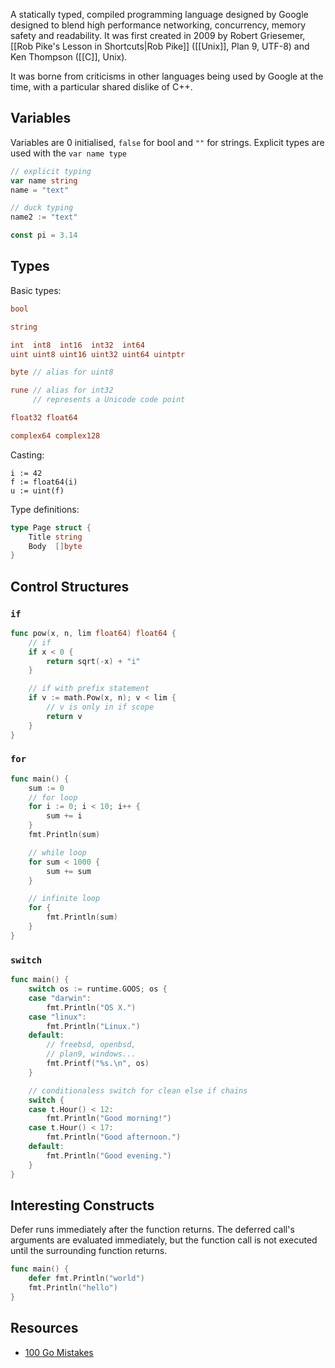 A statically typed, compiled programming language designed by Google designed to blend high performance networking, concurrency, memory safety and readability. It was first created in 2009 by Robert Griesemer, [[Rob Pike's Lesson in Shortcuts|Rob Pike]] ([[Unix]], Plan 9, UTF-8) and Ken Thompson ([[C]], Unix).

It was borne from criticisms in other languages being used by Google at the time, with a particular shared dislike of C++.

## Variables

Variables are 0 initialised, `false` for bool and `""` for strings. Explicit types are used with the `var name type`

```go
// explicit typing
var name string
name = "text"

// duck typing
name2 := "text"

const pi = 3.14
```

## Types

Basic types:

```go
bool

string

int  int8  int16  int32  int64
uint uint8 uint16 uint32 uint64 uintptr

byte // alias for uint8

rune // alias for int32
     // represents a Unicode code point

float32 float64

complex64 complex128
```

Casting:

```
i := 42
f := float64(i)
u := uint(f)
```

Type definitions:

```go
type Page struct {
	Title string
	Body  []byte
}
```

## Control Structures

### `if`

```go
func pow(x, n, lim float64) float64 {
	// if
	if x < 0 {
		return sqrt(-x) + "i"
	}

	// if with prefix statement
	if v := math.Pow(x, n); v < lim {
		// v is only in if scope
		return v
	}
}
```

### `for`

```go
func main() {
	sum := 0
	// for loop
	for i := 0; i < 10; i++ {
		sum += i
	}
	fmt.Println(sum)

	// while loop
	for sum < 1000 {
		sum += sum
	}

	// infinite loop
	for {
		fmt.Println(sum)
	}
}
```

### `switch`

```go
func main() {
	switch os := runtime.GOOS; os {
	case "darwin":
		fmt.Println("OS X.")
	case "linux":
		fmt.Println("Linux.")
	default:
		// freebsd, openbsd,
		// plan9, windows...
		fmt.Printf("%s.\n", os)
	}

	// conditionaless switch for clean else if chains
	switch {
	case t.Hour() < 12:
		fmt.Println("Good morning!")
	case t.Hour() < 17:
		fmt.Println("Good afternoon.")
	default:
		fmt.Println("Good evening.")
	}
}
```

## Interesting Constructs

Defer runs immediately after the function returns. The deferred call's arguments are evaluated immediately, but the function call is not executed until the surrounding function returns.

```go
func main() {
	defer fmt.Println("world")
	fmt.Println("hello")
}
```

## Resources

- [100 Go Mistakes](https://100go.co/)
